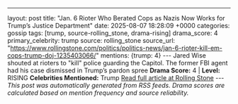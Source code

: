 ---
layout: post
title: "Jan. 6 Rioter Who Berated Cops as Nazis Now Works for Trump’s Justice Department"
date: 2025-08-07 18:28:09 +0000
categories: gossip
tags: [trump, source-rolling_stone, drama-rising]
drama_score: 4
primary_celebrity: trump
source: rolling_stone
source_url: "https://www.rollingstone.com/politics/politics-news/jan-6-rioter-kill-em-cops-trump-doj-1235403066/"
mentions: {trump: 4} --- Jared Wise shouted at rioters to "kill" police guarding the Capitol. The former FBI agent had his case dismissed in Trump’s pardon spree **Drama Score:** 4 | **Level:** RISING **Celebrities Mentioned:** Trump [Read full article at Rolling Stone](https://www.rollingstone.com/politics/politics-news/jan-6-rioter-kill-em-cops-trump-doj-1235403066/) --- *This post was automatically generated from RSS feeds. Drama scores are calculated based on mention frequency and source reliability.*